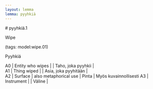 ```yaml
---
layout: lemma
lemma: pyyhkiä
---
```


<div class="sense">
# <span class="sensename">pyyhkiä.1</span>

<span class="description">Wipe</span>

(tags: model:wipe.01)

<span class="description">Pyyhkiä</span>

A0 | Entity who wipes |   | Taho, joka pyyhkii |  
A1 | Thing wiped |   | Asia, joka pyyhitään |  
A2 | Surface | also metaphorical use | Pinta | Myös kuvainnollisesti
A3 | Instrument |   | Väline |  

</div>

